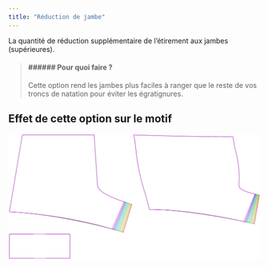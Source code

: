 ```yaml
---
title: "Réduction de jambe"
---
```


La quantité de réduction supplémentaire de l’étirement aux jambes (supérieures).

> #### ###### Pour quoi faire ?
> 
> Cette option rend les jambes plus faciles à ranger que le reste de vos troncs de natation pour éviter les égratignures.

## Effet de cette option sur le motif

![Cette image montre l'effet de cette option en superposant plusieurs variantes qui ont une valeur différente pour cette option](shin_legreduction_sample.svg "Effet de cette option sur le motif")
